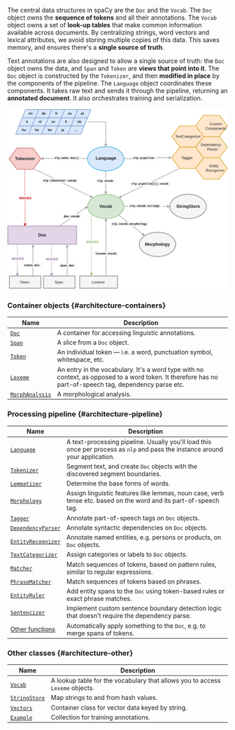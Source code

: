 The central data structures in spaCy are the `Doc` and the `Vocab`. The `Doc`
object owns the **sequence of tokens** and all their annotations. The `Vocab`
object owns a set of **look-up tables** that make common information available
across documents. By centralizing strings, word vectors and lexical attributes,
we avoid storing multiple copies of this data. This saves memory, and ensures
there's a **single source of truth**.

Text annotations are also designed to allow a single source of truth: the `Doc`
object owns the data, and `Span` and `Token` are **views that point into it**.
The `Doc` object is constructed by the `Tokenizer`, and then **modified in
place** by the components of the pipeline. The `Language` object coordinates
these components. It takes raw text and sends it through the pipeline, returning
an **annotated document**. It also orchestrates training and serialization.

<!-- TODO: update architecture and tables below to match sidebar in API docs etc. -->

![Library architecture](../../images/architecture.svg)

### Container objects {#architecture-containers}

| Name                                  | Description                                                                                                                                             |
| ------------------------------------- | ------------------------------------------------------------------------------------------------------------------------------------------------------- |
| [`Doc`](/api/doc)                     | A container for accessing linguistic annotations.                                                                                                       |
| [`Span`](/api/span)                   | A slice from a `Doc` object.                                                                                                                            |
| [`Token`](/api/token)                 | An individual token — i.e. a word, punctuation symbol, whitespace, etc.                                                                                 |
| [`Lexeme`](/api/lexeme)               | An entry in the vocabulary. It's a word type with no context, as opposed to a word token. It therefore has no part-of-speech tag, dependency parse etc. |
| [`MorphAnalysis`](/api/morphanalysis) | A morphological analysis.                                                                                                                               |

### Processing pipeline {#architecture-pipeline}

| Name                                        | Description                                                                                                                   |
| ------------------------------------------- | ----------------------------------------------------------------------------------------------------------------------------- |
| [`Language`](/api/language)                 | A text-processing pipeline. Usually you'll load this once per process as `nlp` and pass the instance around your application. |
| [`Tokenizer`](/api/tokenizer)               | Segment text, and create `Doc` objects with the discovered segment boundaries.                                                |
| [`Lemmatizer`](/api/lemmatizer)             | Determine the base forms of words.                                                                                            |
| [`Morphology`](/api/morphology)             | Assign linguistic features like lemmas, noun case, verb tense etc. based on the word and its part-of-speech tag.              |
| [`Tagger`](/api/tagger)                     | Annotate part-of-speech tags on `Doc` objects.                                                                                |
| [`DependencyParser`](/api/dependencyparser) | Annotate syntactic dependencies on `Doc` objects.                                                                             |
| [`EntityRecognizer`](/api/entityrecognizer) | Annotate named entities, e.g. persons or products, on `Doc` objects.                                                          |
| [`TextCategorizer`](/api/textcategorizer)   | Assign categories or labels to `Doc` objects.                                                                                 |
| [`Matcher`](/api/matcher)                   | Match sequences of tokens, based on pattern rules, similar to regular expressions.                                            |
| [`PhraseMatcher`](/api/phrasematcher)       | Match sequences of tokens based on phrases.                                                                                   |
| [`EntityRuler`](/api/entityruler)           | Add entity spans to the `Doc` using token-based rules or exact phrase matches.                                                |
| [`Sentencizer`](/api/sentencizer)           | Implement custom sentence boundary detection logic that doesn't require the dependency parse.                                 |
| [Other functions](/api/pipeline-functions)  | Automatically apply something to the `Doc`, e.g. to merge spans of tokens.                                                    |

### Other classes {#architecture-other}

| Name                              | Description                                                                   |
| --------------------------------- | ----------------------------------------------------------------------------- |
| [`Vocab`](/api/vocab)             | A lookup table for the vocabulary that allows you to access `Lexeme` objects. |
| [`StringStore`](/api/stringstore) | Map strings to and from hash values.                                          |
| [`Vectors`](/api/vectors)         | Container class for vector data keyed by string.                              |
| [`Example`](/api/example)         | Collection for training annotations.                                          |
